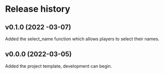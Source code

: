 Release history
========================
v0.1.0 (2022 -03-07)
------------------------
Added the select_name function which allows players to select their names.

v0.0.0 (2022-03-05)
------------------------

Added the project template, development can begin.
